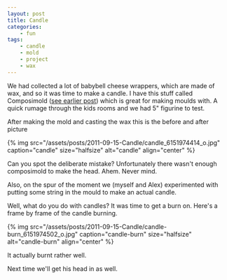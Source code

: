 ```yaml
---
layout: post
title: Candle
categories:
    - fun
tags:
    - candle
    - mold
    - project
    - wax
---
```


We had collected a lot of babybell cheese wrappers, which are made of wax, and so it was time to make a candle. I have this stuff called Composimold ([see earlier post](http://seryckd.wordpress.com/2011/02/19/composimold)) which is great for making moulds with. A quick rumage through the kids rooms and we had 5" figurine to test.

After making the mold and casting the wax this is the before and after picture

{% img src="/assets/posts/2011-09-15-Candle/candle_6151974414_o.jpg" caption="candle" size="halfsize" alt="candle" align="center" %}

Can you spot the deliberate mistake? Unfortunately there wasn't enough composimold to make the head. Ahem. Never mind.

Also, on the spur of the moment we (myself and Alex) experimented with putting some string in the mould to make an actual candle.

Well, what do you do with candles? It was time to get a burn on. Here's a frame by frame of the candle burning.

{% img src="/assets/posts/2011-09-15-Candle/candle-burn_6151974502_o.jpg" caption="candle-burn" size="halfsize" alt="candle-burn" align="center" %}

It actually burnt rather well.

Next time we'll get his head in as well.